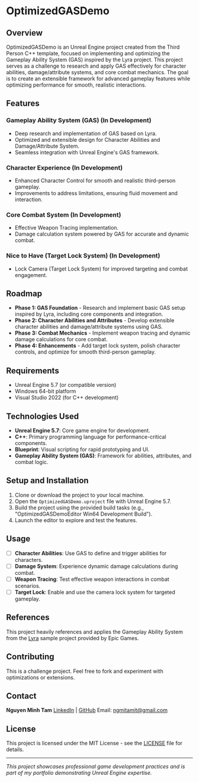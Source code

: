 # OptimizedGASDemo

## Overview

OptimizedGASDemo is an Unreal Engine project created from the Third Person C++ template, focused on implementing and optimizing the Gameplay Ability System (GAS) inspired by the Lyra project. This project serves as a challenge to research and apply GAS effectively for character abilities, damage/attribute systems, and core combat mechanics. The goal is to create an extensible framework for advanced gameplay features while optimizing performance for smooth, realistic interactions.

## Features

### Gameplay Ability System (GAS) (In Development)

-   Deep research and implementation of GAS based on Lyra.
-   Optimized and extensible design for Character Abilities and Damage/Attribute System.
-   Seamless integration with Unreal Engine's GAS framework.

### Character Experience (In Development)

-   Enhanced Character Control for smooth and realistic third-person gameplay.
-   Improvements to address limitations, ensuring fluid movement and interaction.

### Core Combat System (In Development)

-   Effective Weapon Tracing implementation.
-   Damage calculation system powered by GAS for accurate and dynamic combat.

### Nice to Have (Target Lock System) (In Development)

-   Lock Camera (Target Lock System) for improved targeting and combat engagement.

## Roadmap

-   **Phase 1: GAS Foundation** - Research and implement basic GAS setup inspired by Lyra, including core components and integration.
-   **Phase 2: Character Abilities and Attributes** - Develop extensible character abilities and damage/attribute systems using GAS.
-   **Phase 3: Combat Mechanics** - Implement weapon tracing and dynamic damage calculations for core combat.
-   **Phase 4: Enhancements** - Add target lock system, polish character controls, and optimize for smooth third-person gameplay.

## Requirements

-   Unreal Engine 5.7 (or compatible version)
-   Windows 64-bit platform
-   Visual Studio 2022 (for C++ development)

## Technologies Used

-   **Unreal Engine 5.7**: Core game engine for development.
-   **C++**: Primary programming language for performance-critical components.
-   **Blueprint**: Visual scripting for rapid prototyping and UI.
-   **Gameplay Ability System (GAS)**: Framework for abilities, attributes, and combat logic.

## Setup and Installation

1. Clone or download the project to your local machine.
2. Open the `OptimizedGASDemo.uproject` file with Unreal Engine 5.7.
3. Build the project using the provided build tasks (e.g., "OptimizedGASDemoEditor Win64 Development Build").
4. Launch the editor to explore and test the features.

## Usage

-   [ ] **Character Abilities**: Use GAS to define and trigger abilities for characters.
-   [ ] **Damage System**: Experience dynamic damage calculations during combat.
-   [ ] **Weapon Tracing**: Test effective weapon interactions in combat scenarios.
-   [ ] **Target Lock**: Enable and use the camera lock system for targeted gameplay.

## References

This project heavily references and applies the Gameplay Ability System from the [Lyra](https://docs.unrealengine.com/en-US/GameplayAbilitySystem/index.html) sample project provided by Epic Games.

## Contributing

This is a challenge project. Feel free to fork and experiment with optimizations or extensions.

## Contact

**Nguyen Minh Tam**
[LinkedIn](https://linkedin.com/in/ngmitam) | [GitHub](https://github.com/ngmitam)
Email: ngmitamit@gmail.com

## License

This project is licensed under the MIT License - see the [LICENSE](LICENSE) file for details.

---

_This project showcases professional game development practices and is part of my portfolio demonstrating Unreal Engine expertise._
